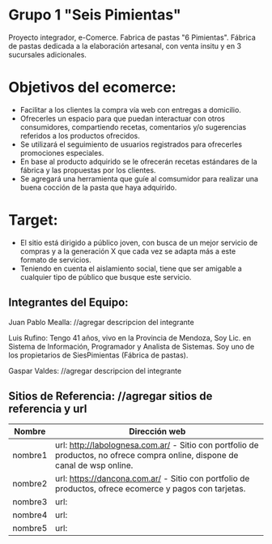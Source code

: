 # **Grupo 1 "Seis Pimientas"**

Proyecto integrador, e-Comerce. Fabrica de pastas "6 Pimientas". 
Fábrica de pastas dedicada a la elaboración artesanal, con venta
insitu y en 3 sucursales adicionales.

# **Objetivos del ecomerce:**
-   Facilitar a los clientes la compra vía web con entregas a domicilio.
-   Ofrecerles un espacio para que puedan interactuar con otros consumidores,
    compartiendo recetas, comentarios y/o sugerencias referidos a los productos ofrecidos. 
-   Se utilizará el seguimiento de usuarios registrados para ofrecerles 
    promociones especiales.
-   En base al producto adquirido se le ofrecerán recetas estándares de la fábrica
    y las propuestas por los clientes.
-   Se agregará una herramienta que guíe al comsumidor para realizar
    una buena cocción de la pasta que haya adquirido.

# **Target:**
- El sitio está dirigido a público joven, con busca de un mejor servicio de compras y 
a la generación X que cada vez se adapta más a este formato de servicios.
- Teniendo en cuenta el aislamiento social, tiene que ser amigable a cualquier tipo de público
que busque este servicio.


## **Integrantes del Equipo:**  
 Juan Pablo Mealla: //agregar descripcion del integrante

 Luis Rufino: 
 Tengo 41 años, vivo en la Provincia de Mendoza, Soy Lic. en Sistema de Información, 
 Programador y Analista de Sistemas.
 Soy uno de los propietarios de SiesPimientas (Fábrica de pastas). 

 Gaspar Valdes: //agregar descripcion del integrante

## **Sitios de Referencia:** //agregar sitios de referencia y url

Nombre | Dirección web
------ | -------------
 nombre1 | url: http://labolognesa.com.ar/ - Sitio con portfolio de productos, no ofrece compra online, dispone de canal de wsp online.
 nombre2 | url: https://dancona.com.ar/ - Sitio con portfolio de productos, ofrece ecomerce y pagos con tarjetas.
 nombre3 | url:
 nombre4 | url:
 nombre5 | url: